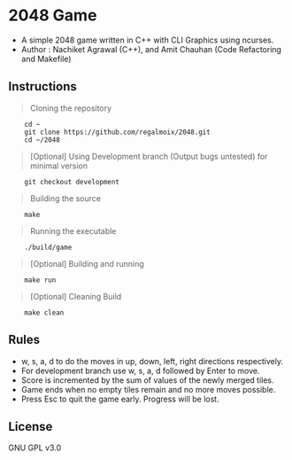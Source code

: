 # 2048 Game

* A simple 2048 game written in C++ with CLI Graphics using ncurses.
* Author : Nachiket Agrawal (C++), and Amit Chauhan (Code Refactoring and Makefile) 

Instructions
----

> Cloning the repository

        cd ~
        git clone https://github.com/regalmoix/2048.git
        cd ~/2048

> [Optional] Using Development branch (Output bugs untested) for minimal version

        git checkout development

>  Building the source

        make

>  Running the executable

        ./build/game
>  [Optional] Building and running

        make run
        
>  [Optional] Cleaning Build

        make clean

Rules
----
* w, s, a, d to do the moves in up, down, left, right directions respectively.
* For development branch use w, s, a, d followed by Enter to move.
* Score is incremented by the sum of values of the newly merged tiles.
* Game ends when no empty tiles remain and no more moves possible.
* Press Esc to quit the game early. Progress will be lost.

License
----

GNU GPL v3.0

